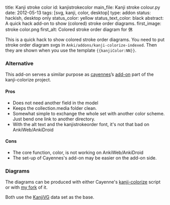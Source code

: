 title: Kanji stroke color
id: kanjistrokecolor
main_file: Kanji stroke colour.py
date: 2012-05-13
tags: [svg, kanji, color, desktop]
type: addon
status: hackish, desktop only
status_color: yellow
status_text_color: black
abstract: A quick hack add-on to show (colored) stroke order diagrams.
first_image: stroke color.png
first_alt: Colored stroke order diagram for 休

This is a quick hack to show colored stroke order diagrams. You need
to put stroke order diagram svgs in
`Anki/addons/kanji-colorize-indexed`. Then they are shown when you use
the template `{{kanjiColor:NN}}`.

### Alternative

This add-on serves a similar purpose as
[cayennes](http://cayennes.github.com)’s 
 [add-on](https://github.com/cayennes/kanji-colorize/tree/master/anki)
 part of the kanji-colorize project.

#### Pros
* Does not need another field in the model
* Keeps the collection.media folder clean.
* Somewhat simple to exchange the whole set with another color
  scheme. Just bend one link to another directory.
* With the alt text and the kanjistrokeorder font, it's not that bad
  on AnkiWeb/AnkiDroid

#### Cons

* The core function, color, is not working on AnkiWeb/AnkiDroid
* The set-up of Cayennes's add-on may be easier on the add-on side.

### Diagrams

The diagrams can be produced with either Cayenne's
[kanji-colorize](https://github.com/cayennes/kanji-colorize/) script
or with [my fork](https://github.com/ospalh/kanji-colorize) of it.

Both use the [KanjiVG](http://kanjivg.tagaini.net/) data set as the base.
